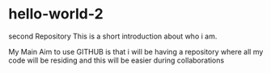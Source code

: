# hello-world-2
second Repository
This is a short introduction about who i am.

My Main Aim to use GITHUB is that i will be having a repository where all my code will be residing and this will be easier during collaborations
